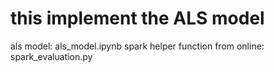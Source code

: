 # this implement the ALS model
als model: als_model.ipynb
spark helper function from online: spark_evaluation.py

